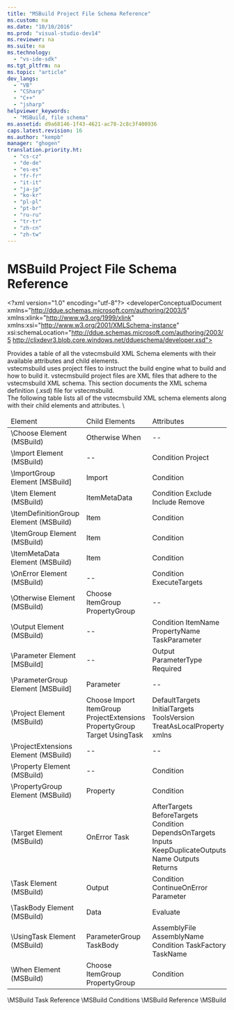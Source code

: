 ```yaml
---
title: "MSBuild Project File Schema Reference"
ms.custom: na
ms.date: "10/10/2016"
ms.prod: "visual-studio-dev14"
ms.reviewer: na
ms.suite: na
ms.technology: 
  - "vs-ide-sdk"
ms.tgt_pltfrm: na
ms.topic: "article"
dev_langs: 
  - "VB"
  - "CSharp"
  - "C++"
  - "jsharp"
helpviewer_keywords: 
  - "MSBuild, file schema"
ms.assetid: d9a68146-1f43-4621-ac78-2c8c3f400936
caps.latest.revision: 16
ms.author: "kempb"
manager: "ghogen"
translation.priority.ht: 
  - "cs-cz"
  - "de-de"
  - "es-es"
  - "fr-fr"
  - "it-it"
  - "ja-jp"
  - "ko-kr"
  - "pl-pl"
  - "pt-br"
  - "ru-ru"
  - "tr-tr"
  - "zh-cn"
  - "zh-tw"
---
```

# MSBuild Project File Schema Reference
\<?xml version="1.0" encoding="utf-8"?>
\<developerConceptualDocument xmlns="http://ddue.schemas.microsoft.com/authoring/2003/5" xmlns:xlink="http://www.w3.org/1999/xlink" xmlns:xsi="http://www.w3.org/2001/XMLSchema-instance" xsi:schemaLocation="http://ddue.schemas.microsoft.com/authoring/2003/5 http://clixdevr3.blob.core.windows.net/ddueschema/developer.xsd">
  <summary>
    <para>Provides a table of all the <token>vstecmsbuild</token> XML Schema elements with their available attributes and child elements.</para>
  </summary>
  <introduction>
    <para>
      <token>vstecmsbuild</token> uses project files to instruct the build engine what to build and how to build it. <token>vstecmsbuild</token> project files are XML files that adhere to the <token>vstecmsbuild</token> XML schema. This section documents the XML schema definition (.xsd) file for <token>vstecmsbuild</token>.</para>
  </introduction>
  <section>
    <title>MSBuild XML Schema Elements</title>
    <content>
      <para>The following table lists all of the <token>vstecmsbuild</token> XML schema elements along with their child elements and attributes.</para>
      \<table xmlns:caps="http://schemas.microsoft.com/build/caps/2013/11">
        <thead>
          <tr>
            <TD>
              <para>Element</para>
            </TD>
            <TD>
              <para>Child Elements</para>
            </TD>
            <TD>
              <para>Attributes</para>
            </TD>
          </tr>
        </thead>
        <tbody>
          <tr>
            <TD>
              <para>
                \<link xlink:href="7b8b025a-d944-4f5c-9018-c89fc2ef146d">Choose Element (MSBuild)</link>
              </para>
            </TD>
            <TD>
              <para>Otherwise</para>
              <para>When</para>
            </TD>
            <TD>
              <para>--</para>
            </TD>
          </tr>
          <tr>
            <TD>
              <para>
                \<link xlink:href="3bfecaf1-69fd-4008-b651-c9dafd4389d9">Import Element (MSBuild)</link>
              </para>
            </TD>
            <TD>
              <para>--</para>
            </TD>
            <TD>
              <para>Condition</para>
              <para>Project</para>
            </TD>
          </tr>
          <tr>
            <TD>
              <para>
                \<link xlink:href="dac3fa2d-6678-4017-af35-93686f53f302">ImportGroup Element [MSBuild]</link>
              </para>
            </TD>
            <TD>
              <para>Import</para>
            </TD>
            <TD>
              <para>Condition</para>
            </TD>
          </tr>
          <tr>
            <TD>
              <para>
                \<link xlink:href="dcef5f91-0613-4bfc-8ee9-d7004bb6d3a9">Item Element (MSBuild)</link>
              </para>
            </TD>
            <TD>
              <para>
                <placeholder>ItemMetaData</placeholder>
              </para>
            </TD>
            <TD>
              <para>Condition</para>
              <para>Exclude</para>
              <para>Include</para>
              <para>Remove</para>
            </TD>
          </tr>
          <tr>
            <TD>
              <para>
                \<link xlink:href="4e9fb04b-5148-4ae5-a394-42861dd62371">ItemDefinitionGroup Element (MSBuild)</link>
              </para>
            </TD>
            <TD>
              <para>
                <placeholder>Item</placeholder>
              </para>
            </TD>
            <TD>
              <para>Condition</para>
            </TD>
          </tr>
          <tr>
            <TD>
              <para>
                \<link xlink:href="aac894e3-a9f1-4bbc-a796-6ef07001f35b">ItemGroup Element (MSBuild)</link>
              </para>
            </TD>
            <TD>
              <para>
                <placeholder>Item</placeholder>
              </para>
            </TD>
            <TD>
              <para>Condition</para>
            </TD>
          </tr>
          <tr>
            <TD>
              <para>
                \<link xlink:href="e3db5122-202d-43a9-b2f4-3e0ec4ed3d08">ItemMetaData Element (MSBuild)</link>
              </para>
            </TD>
            <TD>
              <para>
                <placeholder>Item</placeholder>
              </para>
            </TD>
            <TD>
              <para>Condition </para>
            </TD>
          </tr>
          <tr>
            <TD>
              <para>
                \<link xlink:href="765767d3-ecb7-4cd9-ba1e-d9468964dddc">OnError Element (MSBuild)</link>
              </para>
            </TD>
            <TD>
              <para>--</para>
            </TD>
            <TD>
              <para>Condition</para>
              <para>ExecuteTargets</para>
            </TD>
          </tr>
          <tr>
            <TD>
              <para>
                \<link xlink:href="de3997e9-1595-4263-a886-95530b56a319">Otherwise Element (MSBuild)</link>
              </para>
            </TD>
            <TD>
              <para>Choose</para>
              <para>ItemGroup</para>
              <para>PropertyGroup</para>
            </TD>
            <TD>
              <para>--</para>
            </TD>
          </tr>
          <tr>
            <TD>
              <para>
                \<link xlink:href="34bc7cd1-efd3-4b57-b691-4584eeb6a0e9">Output Element (MSBuild)</link>
              </para>
            </TD>
            <TD>
              <para>--</para>
            </TD>
            <TD>
              <para>Condition</para>
              <para>ItemName</para>
              <para>PropertyName</para>
              <para>TaskParameter</para>
            </TD>
          </tr>
          <tr>
            <TD>
              <para>
                \<link xlink:href="b273afff-b500-4e97-8cfd-31f39fa64a51">Parameter Element [MSBuild]</link>
              </para>
            </TD>
            <TD>
              <para>--</para>
            </TD>
            <TD>
              <para>Output</para>
              <para>ParameterType</para>
              <para>Required</para>
            </TD>
          </tr>
          <tr>
            <TD>
              <para>
                \<link xlink:href="c3275e69-a427-4889-bc1d-51bff2c285fa">ParameterGroup Element [MSBuild]</link>
              </para>
            </TD>
            <TD>
              <para>
                <placeholder>Parameter</placeholder>
              </para>
            </TD>
            <TD>
              <para>--</para>
            </TD>
          </tr>
          <tr>
            <TD>
              <para>
                \<link xlink:href="d1cda56a-dbef-4109-9201-39e962e3f653">Project Element (MSBuild)</link>
              </para>
            </TD>
            <TD>
              <para>Choose</para>
              <para>Import</para>
              <para>ItemGroup</para>
              <para>ProjectExtensions</para>
              <para>PropertyGroup</para>
              <para>Target</para>
              <para>UsingTask</para>
            </TD>
            <TD>
              <para>DefaultTargets</para>
              <para>InitialTargets</para>
              <para>ToolsVersion</para>
              <para>TreatAsLocalProperty</para>
              <para>xmlns</para>
            </TD>
          </tr>
          <tr>
            <TD>
              <para>
                \<link xlink:href="f95f312f-ff92-41eb-9469-ad99e236a307">ProjectExtensions Element (MSBuild)</link>
              </para>
            </TD>
            <TD>
              <para>--</para>
            </TD>
            <TD>
              <para>--</para>
            </TD>
          </tr>
          <tr>
            <TD>
              <para>
                \<link xlink:href="69ab08ab-3e76-41dd-a01b-49aa1d2e0cac">Property Element (MSBuild)</link>
              </para>
            </TD>
            <TD>
              <para>--</para>
            </TD>
            <TD>
              <para>Condition</para>
            </TD>
          </tr>
          <tr>
            <TD>
              <para>
                \<link xlink:href="ff1e6c68-b9a1-4263-a1ce-dc3b829a64d4">PropertyGroup Element (MSBuild)</link>
              </para>
            </TD>
            <TD>
              <para>
                <placeholder>Property</placeholder>
              </para>
            </TD>
            <TD>
              <para>Condition</para>
            </TD>
          </tr>
          <tr>
            <TD>
              <para>
                \<link xlink:href="350f6fc2-86b3-45f2-a31e-ece0e6bd4dca">Target Element (MSBuild)</link>
              </para>
            </TD>
            <TD>
              <para>OnError</para>
              <para>
                <placeholder>Task</placeholder>
              </para>
            </TD>
            <TD>
              <para>AfterTargets</para>
              <para>BeforeTargets</para>
              <para>Condition</para>
              <para>DependsOnTargets</para>
              <para>Inputs</para>
              <para>KeepDuplicateOutputs</para>
              <para>Name</para>
              <para>Outputs</para>
              <para>Returns</para>
            </TD>
          </tr>
          <tr>
            <TD>
              <para>
                \<link xlink:href="d82e2485-e5f0-4936-a357-745bacccc299">Task Element (MSBuild)</link>
              </para>
            </TD>
            <TD>
              <para>Output</para>
            </TD>
            <TD>
              <para>Condition</para>
              <para>ContinueOnError</para>
              <para>
                <placeholder>Parameter</placeholder>
              </para>
            </TD>
          </tr>
          <tr>
            <TD>
              <para>
                \<link xlink:href="49d8741b-f1ea-4470-94fd-a1ac27341a6a">TaskBody Element (MSBuild)</link>
              </para>
            </TD>
            <TD>
              <para>
                <placeholder>Data</placeholder>
              </para>
            </TD>
            <TD>
              <para>Evaluate</para>
            </TD>
          </tr>
          <tr>
            <TD>
              <para>
                \<link xlink:href="20247902-9446-4a1f-8253-5c7a17e4fe43">UsingTask Element (MSBuild)</link>
              </para>
            </TD>
            <TD>
              <para>ParameterGroup</para>
              <para>TaskBody</para>
              <para />
            </TD>
            <TD>
              <para>AssemblyFile</para>
              <para>AssemblyName</para>
              <para>Condition</para>
              <para>TaskFactory</para>
              <para>TaskName</para>
            </TD>
          </tr>
          <tr>
            <TD>
              <para>
                \<link xlink:href="eb27de6f-4e71-4e87-87e2-d93f7bf5899c">When Element (MSBuild)</link>
              </para>
            </TD>
            <TD>
              <para>Choose</para>
              <para>ItemGroup</para>
              <para>PropertyGroup</para>
            </TD>
            <TD>
              <para>Condition</para>
            </TD>
          </tr>
        </tbody>
      </table>
    </content>
  </section>
  <relatedTopics>
    \<link xlink:href="b3144b27-a426-4259-b8ae-5f7991b202b6">MSBuild Task Reference</link>
\<link xlink:href="9d7aa308-b667-48ed-b4c9-a61e49eb0a85">MSBuild Conditions</link>
\<link xlink:href="093395e1-70da-4f74-b34d-046c5e2b32e8">MSBuild Reference</link>
\<link xlink:href="e39f13f7-1e1d-4435-95ca-0c222bca071c">MSBuild</link></relatedTopics>
</developerConceptualDocument>